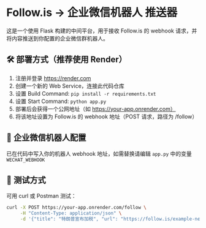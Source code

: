
# Follow.is → 企业微信机器人 推送器

这是一个使用 Flask 构建的中间平台，用于接收 Follow.is 的 webhook 请求，并将内容推送到你配置的企业微信群机器人。

## 🛠 部署方式（推荐使用 Render）

1. 注册并登录 https://render.com
2. 创建一个新的 Web Service，连接此代码仓库
3. 设置 Build Command: `pip install -r requirements.txt`
4. 设置 Start Command: `python app.py`
5. 部署后会获得一个公网地址（如 https://your-app.onrender.com）
6. 将该地址设置为 Follow.is 的 webhook 地址（POST 请求，路径为 /follow）

## 🔧 企业微信机器人配置

已在代码中写入你的机器人 webhook 地址，如需替换请编辑 `app.py` 中的变量 `WECHAT_WEBHOOK`

## 🧪 测试方式

可用 curl 或 Postman 测试：

```bash
curl -X POST https://your-app.onrender.com/follow \
     -H "Content-Type: application/json" \
     -d '{"title": "特朗普宣布加税", "url": "https://follow.is/example-news"}'
```

